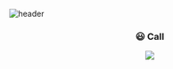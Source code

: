 <meta name="viewport" content="width=device-width, initial-scale=1">
<link rel="stylesheet" href="github-markdown.css">

![header](https://capsule-render.vercel.app/api?type=Waving&color=auto&height=350&section=header&text=sehyoun%&fontSize=90)

<h3 align='center'>😃 Call</h3>
<p align='center'>
<p align='center'>
  <a href="mailto:lyutvs@gmail.com" target="_blank">
      <img src="https://img.shields.io/badge/Gmail-EA4335?style=flat-square&logo=Gmail&logoColor=white"/>
  </a>
</a>
  
